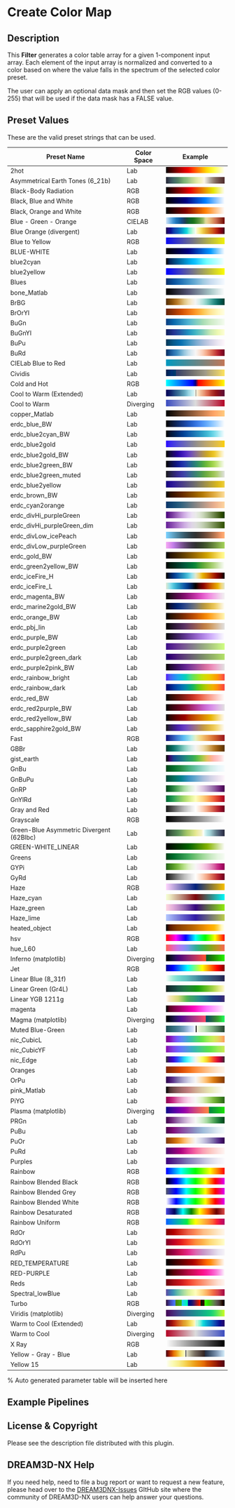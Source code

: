 # Create Color Map

## Description

This **Filter** generates a color table array for a given 1-component input array.  Each element of the input array
is normalized and converted to a color based on where the value falls in the spectrum of the selected color preset.

The user can apply an optional data mask and then set the RGB values (0-255) that will be used if the data mask has a FALSE
value.

## Preset Values

These are the valid preset strings that can be used.

| Preset Name | Color Space | Example |
|-------------|-------------|---------|
| 2hot | Lab | ![2hot](Images/ColorTable_2hot.png) |
| Asymmetrical Earth Tones (6_21b) | Lab | ![Asymmetrical Earth Tones (6_21b)](Images/ColorTable_Asymmetrical_Earth_Tones_(6_21b).png) |
| Black-Body Radiation | RGB | ![Black-Body Radiation](Images/ColorTable_Black-Body_Radiation.png) |
| Black, Blue and White | RGB | ![Black, Blue and White](Images/ColorTable_Black_Blue_and_White.png) |
| Black, Orange and White | RGB | ![Black, Orange and White](Images/ColorTable_Black_Orange_and_White.png) |
| Blue - Green - Orange | CIELAB | ![Blue - Green - Orange](Images/ColorTable_Blue_Green_Orange.png) |
| Blue Orange (divergent) | Lab | ![Blue Orange (divergent)](Images/ColorTable_Blue_Orange_(divergent).png) |
| Blue to Yellow | RGB | ![Blue to Yellow](Images/ColorTable_Blue_to_Yellow.png) |
| BLUE-WHITE | Lab | ![BLUE-WHITE](Images/ColorTable_BLUE-WHITE.png) |
| blue2cyan | Lab | ![blue2cyan](Images/ColorTable_blue2cyan.png) |
| blue2yellow | Lab | ![blue2yellow](Images/ColorTable_blue2yellow.png) |
| Blues | Lab | ![Blues](Images/ColorTable_Blues.png) |
| bone_Matlab | Lab | ![bone_Matlab](Images/ColorTable_bone_Matlab.png) |
| BrBG | Lab | ![BrBG](Images/ColorTable_BrBG.png) |
| BrOrYl | Lab | ![BrOrYl](Images/ColorTable_BrOrYl.png) |
| BuGn | Lab | ![BuGn](Images/ColorTable_BuGn.png) |
| BuGnYl | Lab | ![BuGnYl](Images/ColorTable_BuGnYl.png) |
| BuPu | Lab | ![BuPu](Images/ColorTable_BuPu.png) |
| BuRd | Lab | ![BuRd](Images/ColorTable_BuRd.png) |
| CIELab Blue to Red | Lab | ![CIELab Blue to Red](Images/ColorTable_CIELab_Blue_to_Red.png) |
| Cividis | Lab | ![Cividis](Images/ColorTable_Cividis.png) |
| Cold and Hot | RGB | ![Cold and Hot](Images/ColorTable_Cold_and_Hot.png) |
| Cool to Warm (Extended) | Lab | ![Cool to Warm (Extended)](Images/ColorTable_Cool_to_Warm_(Extended).png) |
| Cool to Warm | Diverging | ![Cool to Warm](Images/ColorTable_Cool_to_Warm.png) |
| copper_Matlab | Lab | ![copper_Matlab](Images/ColorTable_copper_Matlab.png) |
| erdc_blue_BW | Lab | ![erdc_blue_BW](Images/ColorTable_erdc_blue_BW.png) |
| erdc_blue2cyan_BW | Lab | ![erdc_blue2cyan_BW](Images/ColorTable_erdc_blue2cyan_BW.png) |
| erdc_blue2gold | Lab | ![erdc_blue2gold](Images/ColorTable_erdc_blue2gold.png) |
| erdc_blue2gold_BW | Lab | ![erdc_blue2gold_BW](Images/ColorTable_erdc_blue2gold_BW.png) |
| erdc_blue2green_BW | Lab | ![erdc_blue2green_BW](Images/ColorTable_erdc_blue2green_BW.png) |
| erdc_blue2green_muted | Lab | ![erdc_blue2green_muted](Images/ColorTable_erdc_blue2green_muted.png) |
| erdc_blue2yellow | Lab | ![erdc_blue2yellow](Images/ColorTable_erdc_blue2yellow.png) |
| erdc_brown_BW | Lab | ![erdc_brown_BW](Images/ColorTable_erdc_brown_BW.png) |
| erdc_cyan2orange | Lab | ![erdc_cyan2orange](Images/ColorTable_erdc_cyan2orange.png) |
| erdc_divHi_purpleGreen | Lab | ![erdc_divHi_purpleGreen](Images/ColorTable_erdc_divHi_purpleGreen.png) |
| erdc_divHi_purpleGreen_dim | Lab | ![erdc_divHi_purpleGreen_dim](Images/ColorTable_erdc_divHi_purpleGreen_dim.png) |
| erdc_divLow_icePeach | Lab | ![erdc_divLow_icePeach](Images/ColorTable_erdc_divLow_icePeach.png) |
| erdc_divLow_purpleGreen | Lab | ![erdc_divLow_purpleGreen](Images/ColorTable_erdc_divLow_purpleGreen.png) |
| erdc_gold_BW | Lab | ![erdc_gold_BW](Images/ColorTable_erdc_gold_BW.png) |
| erdc_green2yellow_BW | Lab | ![erdc_green2yellow_BW](Images/ColorTable_erdc_green2yellow_BW.png) |
| erdc_iceFire_H | Lab | ![erdc_iceFire_H](Images/ColorTable_erdc_iceFire_H.png) |
| erdc_iceFire_L | Lab | ![erdc_iceFire_L](Images/ColorTable_erdc_iceFire_L.png) |
| erdc_magenta_BW | Lab | ![erdc_magenta_BW](Images/ColorTable_erdc_magenta_BW.png) |
| erdc_marine2gold_BW | Lab | ![erdc_marine2gold_BW](Images/ColorTable_erdc_marine2gold_BW.png) |
| erdc_orange_BW | Lab | ![erdc_orange_BW](Images/ColorTable_erdc_orange_BW.png) |
| erdc_pbj_lin | Lab | ![erdc_pbj_lin](Images/ColorTable_erdc_pbj_lin.png) |
| erdc_purple_BW | Lab | ![erdc_purple_BW](Images/ColorTable_erdc_purple_BW.png) |
| erdc_purple2green | Lab | ![erdc_purple2green](Images/ColorTable_erdc_purple2green.png) |
| erdc_purple2green_dark | Lab | ![erdc_purple2green_dark](Images/ColorTable_erdc_purple2green_dark.png) |
| erdc_purple2pink_BW | Lab | ![erdc_purple2pink_BW](Images/ColorTable_erdc_purple2pink_BW.png) |
| erdc_rainbow_bright | Lab | ![erdc_rainbow_bright](Images/ColorTable_erdc_rainbow_bright.png) |
| erdc_rainbow_dark | Lab | ![erdc_rainbow_dark](Images/ColorTable_erdc_rainbow_dark.png) |
| erdc_red_BW | Lab | ![erdc_red_BW](Images/ColorTable_erdc_red_BW.png) |
| erdc_red2purple_BW | Lab | ![erdc_red2purple_BW](Images/ColorTable_erdc_red2purple_BW.png) |
| erdc_red2yellow_BW | Lab | ![erdc_red2yellow_BW](Images/ColorTable_erdc_red2yellow_BW.png) |
| erdc_sapphire2gold_BW | Lab | ![erdc_sapphire2gold_BW](Images/ColorTable_erdc_sapphire2gold_BW.png) |
| Fast | RGB | ![Fast](Images/ColorTable_Fast.png) |
| GBBr | Lab | ![GBBr](Images/ColorTable_GBBr.png) |
| gist_earth | Lab | ![gist_earth](Images/ColorTable_gist_earth.png) |
| GnBu | Lab | ![GnBu](Images/ColorTable_GnBu.png) |
| GnBuPu | Lab | ![GnBuPu](Images/ColorTable_GnBuPu.png) |
| GnRP | Lab | ![GnRP](Images/ColorTable_GnRP.png) |
| GnYlRd | Lab | ![GnYlRd](Images/ColorTable_GnYlRd.png) |
| Gray and Red | Lab | ![Gray and Red](Images/ColorTable_Gray_and_Red.png) |
| Grayscale | RGB | ![Grayscale](Images/ColorTable_Grayscale.png) |
| Green-Blue Asymmetric Divergent (62Blbc) | Lab | ![Green-Blue Asymmetric Divergent (62Blbc)](Images/ColorTable_Green-Blue_Asymmetric_Divergent_(62Blbc).png) |
| GREEN-WHITE_LINEAR | Lab | ![GREEN-WHITE_LINEAR](Images/ColorTable_GREEN-WHITE_LINEAR.png) |
| Greens | Lab | ![Greens](Images/ColorTable_Greens.png) |
| GYPi | Lab | ![GYPi](Images/ColorTable_GYPi.png) |
| GyRd | Lab | ![GyRd](Images/ColorTable_GyRd.png) |
| Haze | RGB | ![Haze](Images/ColorTable_Haze.png) |
| Haze_cyan | Lab | ![Haze_cyan](Images/ColorTable_Haze_cyan.png) |
| Haze_green | Lab | ![Haze_green](Images/ColorTable_Haze_green.png) |
| Haze_lime | Lab | ![Haze_lime](Images/ColorTable_Haze_lime.png) |
| heated_object | Lab | ![heated_object](Images/ColorTable_heated_object.png) |
| hsv | RGB | ![hsv](Images/ColorTable_hsv.png) |
| hue_L60 | Lab | ![hue_L60](Images/ColorTable_hue_L60.png) |
| Inferno (matplotlib) | Diverging | ![Inferno (matplotlib)](Images/ColorTable_Inferno_(matplotlib).png) |
| Jet | RGB | ![Jet](Images/ColorTable_Jet.png) |
| Linear Blue (8_31f) | Lab | ![Linear Blue (8_31f)](Images/ColorTable_Linear_Blue_(8_31f).png) |
| Linear Green (Gr4L) | Lab | ![Linear Green (Gr4L)](Images/ColorTable_Linear_Green_(Gr4L).png) |
| Linear YGB 1211g | Lab | ![Linear YGB 1211g](Images/ColorTable_Linear_YGB_1211g.png) |
| magenta | Lab | ![magenta](Images/ColorTable_magenta.png) |
| Magma (matplotlib) | Diverging | ![Magma (matplotlib)](Images/ColorTable_Magma_(matplotlib).png) |
| Muted Blue-Green | Lab | ![Muted Blue-Green](Images/ColorTable_Muted_Blue-Green.png) |
| nic_CubicL | Lab | ![nic_CubicL](Images/ColorTable_nic_CubicL.png) |
| nic_CubicYF | Lab | ![nic_CubicYF](Images/ColorTable_nic_CubicYF.png) |
| nic_Edge | Lab | ![nic_Edge](Images/ColorTable_nic_Edge.png) |
| Oranges | Lab | ![Oranges](Images/ColorTable_Oranges.png) |
| OrPu | Lab | ![OrPu](Images/ColorTable_OrPu.png) |
| pink_Matlab | Lab | ![pink_Matlab](Images/ColorTable_pink_Matlab.png) |
| PiYG | Lab | ![PiYG](Images/ColorTable_PiYG.png) |
| Plasma (matplotlib) | Diverging | ![Plasma (matplotlib)](Images/ColorTable_Plasma_(matplotlib).png) |
| PRGn | Lab | ![PRGn](Images/ColorTable_PRGn.png) |
| PuBu | Lab | ![PuBu](Images/ColorTable_PuBu.png) |
| PuOr | Lab | ![PuOr](Images/ColorTable_PuOr.png) |
| PuRd | Lab | ![PuRd](Images/ColorTable_PuRd.png) |
| Purples | Lab | ![Purples](Images/ColorTable_Purples.png) |
| Rainbow | RGB | ![Rainbow](Images/ColorTable_Rainbow.png) |
| Rainbow Blended Black | RGB | ![Rainbow Blended Black](Images/ColorTable_Rainbow_Blended_Black.png) |
| Rainbow Blended Grey | RGB | ![Rainbow Blended Grey](Images/ColorTable_Rainbow_Blended_Grey.png) |
| Rainbow Blended White | RGB | ![Rainbow Blended White](Images/ColorTable_Rainbow_Blended_White.png) |
| Rainbow Desaturated | RGB | ![Rainbow Desaturated](Images/ColorTable_Rainbow_Desaturated.png) |
| Rainbow Uniform | RGB | ![Rainbow Uniform](Images/ColorTable_Rainbow_Uniform.png) |
| RdOr | Lab | ![RdOr](Images/ColorTable_RdOr.png) |
| RdOrYl | Lab | ![RdOrYl](Images/ColorTable_RdOrYl.png) |
| RdPu | Lab | ![RdPu](Images/ColorTable_RdPu.png) |
| RED_TEMPERATURE | Lab | ![RED_TEMPERATURE](Images/ColorTable_RED_TEMPERATURE.png) |
| RED-PURPLE | Lab | ![RED-PURPLE](Images/ColorTable_RED-PURPLE.png) |
| Reds | Lab | ![Reds](Images/ColorTable_Reds.png) |
| Spectral_lowBlue | Lab | ![Spectral_lowBlue](Images/ColorTable_Spectral_lowBlue.png) |
| Turbo | RGB | ![Turbo](Images/ColorTable_Turbo.png) |
| Viridis (matplotlib) | Diverging | ![Viridis (matplotlib)](Images/ColorTable_Viridis_(matplotlib).png) |
| Warm to Cool (Extended) | Lab | ![Warm to Cool (Extended)](Images/ColorTable_Warm_to_Cool_(Extended).png) |
| Warm to Cool | Diverging | ![Warm to Cool](Images/ColorTable_Warm_to_Cool.png) |
| X Ray | RGB | ![X Ray](Images/ColorTable_X_Ray.png) |
| Yellow - Gray - Blue | Lab | ![Yellow - Gray - Blue](Images/ColorTable_Yellow_Gray_Blue.png) |
| Yellow 15 | Lab | ![Yellow 15](Images/ColorTable_Yellow_15.png) |

% Auto generated parameter table will be inserted here

## Example Pipelines

## License & Copyright

Please see the description file distributed with this plugin.

## DREAM3D-NX Help

If you need help, need to file a bug report or want to request a new feature, please head over to the [DREAM3DNX-Issues](https://github.com/BlueQuartzSoftware/DREAM3DNX-Issues/discussions) GItHub site where the community of DREAM3D-NX users can help answer your questions.
